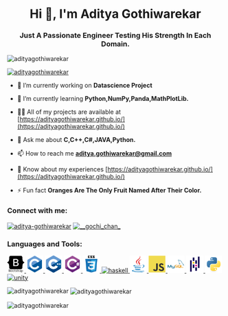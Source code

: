 <h1 align="center">Hi 👋, I'm Aditya Gothiwarekar</h1>
<h3 align="center">Just A Passionate Engineer Testing His Strength In Each Domain.</h3>

<p align="left"> <img src="https://komarev.com/ghpvc/?username=adityagothiwarekar&label=Profile%20views&color=0e75b6&style=flat" alt="adityagothiwarekar" /> </p>

<p align="left"> <a href="https://github.com/ryo-ma/github-profile-trophy"><img src="https://github-profile-trophy.vercel.app/?username=adityagothiwarekar" alt="adityagothiwarekar" /></a> </p>

- 🔭 I’m currently working on **Datascience Project**

- 🌱 I’m currently learning **Python,NumPy,Panda,MathPlotLib.**

- 👨‍💻 All of my projects are available at [https://adityagothiwarekar.github.io/](https://adityagothiwarekar.github.io/)

- 💬 Ask me about **C,C++,C#,JAVA,Python.**

- 📫 How to reach me **aditya.gothiwarekar@gmail.com**

- 📄 Know about my experiences [https://adityagothiwarekar.github.io/](https://adityagothiwarekar.github.io/)

- ⚡ Fun fact **Oranges Are The Only Fruit Named After Their Color.**

<h3 align="left">Connect with me:</h3>
<p align="left">
<a href="https://linkedin.com/in/aditya-gothiwarekar" target="blank"><img align="center" src="https://raw.githubusercontent.com/rahuldkjain/github-profile-readme-generator/master/src/images/icons/Social/linked-in-alt.svg" alt="aditya-gothiwarekar" height="30" width="40" /></a>
<a href="https://instagram.com/__gochi_chan_" target="blank"><img align="center" src="https://raw.githubusercontent.com/rahuldkjain/github-profile-readme-generator/master/src/images/icons/Social/instagram.svg" alt="__gochi_chan_" height="30" width="40" /></a>
</p>

<h3 align="left">Languages and Tools:</h3>
<p align="left"> <a href="https://getbootstrap.com" target="_blank" rel="noreferrer"> <img src="https://raw.githubusercontent.com/devicons/devicon/master/icons/bootstrap/bootstrap-plain-wordmark.svg" alt="bootstrap" width="40" height="40"/> </a> <a href="https://www.cprogramming.com/" target="_blank" rel="noreferrer"> <img src="https://raw.githubusercontent.com/devicons/devicon/master/icons/c/c-original.svg" alt="c" width="40" height="40"/> </a> <a href="https://www.w3schools.com/cpp/" target="_blank" rel="noreferrer"> <img src="https://raw.githubusercontent.com/devicons/devicon/master/icons/cplusplus/cplusplus-original.svg" alt="cplusplus" width="40" height="40"/> </a> <a href="https://www.w3schools.com/cs/" target="_blank" rel="noreferrer"> <img src="https://raw.githubusercontent.com/devicons/devicon/master/icons/csharp/csharp-original.svg" alt="csharp" width="40" height="40"/> </a> <a href="https://www.w3schools.com/css/" target="_blank" rel="noreferrer"> <img src="https://raw.githubusercontent.com/devicons/devicon/master/icons/css3/css3-original-wordmark.svg" alt="css3" width="40" height="40"/> </a> <a href="https://www.haskell.org/" target="_blank" rel="noreferrer"> <img src="https://upload.wikimedia.org/wikipedia/commons/1/1c/Haskell-Logo.svg" alt="haskell" width="40" height="40"/> </a> <a href="https://www.java.com" target="_blank" rel="noreferrer"> <img src="https://raw.githubusercontent.com/devicons/devicon/master/icons/java/java-original.svg" alt="java" width="40" height="40"/> </a> <a href="https://developer.mozilla.org/en-US/docs/Web/JavaScript" target="_blank" rel="noreferrer"> <img src="https://raw.githubusercontent.com/devicons/devicon/master/icons/javascript/javascript-original.svg" alt="javascript" width="40" height="40"/> </a> <a href="https://www.mysql.com/" target="_blank" rel="noreferrer"> <img src="https://raw.githubusercontent.com/devicons/devicon/master/icons/mysql/mysql-original-wordmark.svg" alt="mysql" width="40" height="40"/> </a> <a href="https://pandas.pydata.org/" target="_blank" rel="noreferrer"> <img src="https://raw.githubusercontent.com/devicons/devicon/2ae2a900d2f041da66e950e4d48052658d850630/icons/pandas/pandas-original.svg" alt="pandas" width="40" height="40"/> </a> <a href="https://www.python.org" target="_blank" rel="noreferrer"> <img src="https://raw.githubusercontent.com/devicons/devicon/master/icons/python/python-original.svg" alt="python" width="40" height="40"/> </a> <a href="https://unity.com/" target="_blank" rel="noreferrer"> <img src="https://www.vectorlogo.zone/logos/unity3d/unity3d-icon.svg" alt="unity" width="40" height="40"/> </a> </p>

<p><img align="left" src="https://github-readme-stats.vercel.app/api/top-langs?username=adityagothiwarekar&show_icons=true&locale=en&layout=compact" alt="adityagothiwarekar" /></p>

<p>&nbsp;<img align="center" src="https://github-readme-stats.vercel.app/api?username=adityagothiwarekar&show_icons=true&locale=en" alt="adityagothiwarekar" /></p>

<p><img align="center" src="https://github-readme-streak-stats.herokuapp.com/?user=adityagothiwarekar&" alt="adityagothiwarekar" /></p>
